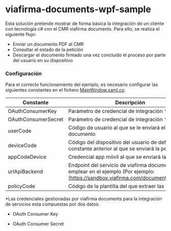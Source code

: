 # viafirma-documents-wpf-sample

Esta solución pretende mostrar de forma básica la integración de un cliente con tecnología c# con el CMR viafirma documents. 
Para ello, se realiza el siguiente flujo:

  - Enviar un documento PDF al CMR
  - Consultar el estado de la petición
  - Descargar el documento firmado una vez concluido el proceso por parte del usuario en su dispositivo

### Configuración

Para el correcto funcionamiento del ejemplo, es necesario configurar las siguientes constantes en el fichero [MainWindow.xaml.cs]: 

| Constante | Descripción |
| ------ | ------ |
| OAuthConsumerKey | Parámetro de credencial de integración *|
| OAuthConsumerSecret | Parámetro de credencial de integración * |
| userCode | Código de usuario al que se le enviará el documento |
| deviceCode | Código del dispositivo del usuario de definido en la constante anterior al que se enviará la petición |
| appCodeDevice | Credencial app móvil al que se enviará la petición |
| urlApiBackend | Endpoint del servicio de viafirma documents a emplear en el ejemplo (Por ejemplo: [https://sandbox.viafirma.com/documents/api/v3/]) |
| policyCode | Código de la plantilla del que extraer las políticas |


*Las credenciales gestionadas por viafirma documents para la integración de servicios esta compuestas por dos datos:
- OAuth Consumer Key
- OAuth Consumer Secret


   [MainWindow.xaml.cs]: <https://github.com/viavansi/viafirma-documents-wpf-sample/blob/master/ViafirmaDocumentsWpfAppSample/MainWindow.xaml.cs>
